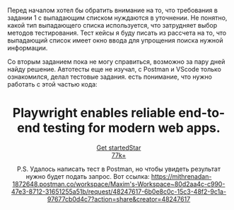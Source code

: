 Перед началом хотел бы обратить внимание на то, что требования в задании 1 с выпадающим списком нуждаются в уточнении. Не понятно, какой тип выпадающего списка используется, что затрудняет выбор методов тестирования.
Тест кейсы я буду писать из рассчета на то, что выпадающий список имеет окно ввода для упрощения поиска нужной информации.

Со вторым заданием пока не могу справиться, возможно за пару дней найду решение. Автотесты еще не изучал, с Postman и VScode только ознакомился, делал тестовые задания.
есть понимание, что нужно работать с этой частью кода:
<div id=__docusaurus_skipToContent_fallback class="theme-layout-main main-wrapper mainWrapper_z2l0">
            <header class="hero hero--primary heroBanner_UJJx">
                <div class=container>
                    <h1 class="hero__title heroTitle_ohkl"><span class=highlight_gXVj>Playwright</span> enables reliable
                        end-to-end testing for modern web apps.</h1>
                    <div class=buttons_pzbO><a class=getStarted_Sjon href=/docs/intro>Get
                            started</a><span class="github-btn github-stargazers github-btn-large"><a class=gh-btn href=https://github.com/microsoft/playwright rel="noopener noreferrer" target=_blank aria-label="Star microsoft/playwright on GitHub"><span class=gh-ico aria-hidden=true></span><span class=gh-text>Star</span></a><a
                            class=gh-count href=https://github.com/microsoft/playwright/stargazers
                            rel="noopener noreferrer" target=_blank aria-label="77k+ stargazers on GitHub"
                            style=display:block>77k+</a></span></div>


P.S. Удалось написать тест в Postman, но чтобы увидеть результат нужно будет подать запрос. Вот ссылка:
https://mithrenadan-1872648.postman.co/workspace/Maxim's-Workspace~80d2aa4c-c990-47e3-8712-31651255a51b/request/48247617-6b0e8c0c-15c3-48f2-9c1a-97677cb0d4c7?action=share&creator=48247617
